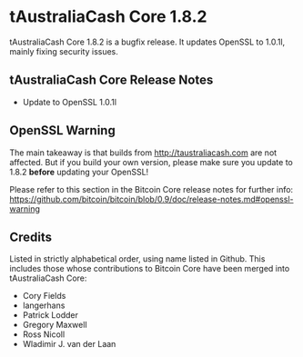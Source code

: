 # tAustraliaCash Core 1.8.2

tAustraliaCash Core 1.8.2 is a bugfix release. It updates OpenSSL to 1.0.1l, mainly fixing security issues.

## tAustraliaCash Core Release Notes

* Update to OpenSSL 1.0.1l


## OpenSSL Warning

The main takeaway is that builds from http://taustraliacash.com are not affected. But if you build your own version,
please make sure you update to 1.8.2 **before** updating your OpenSSL!

Please refer to this section in the Bitcoin Core release notes for further info: https://github.com/bitcoin/bitcoin/blob/0.9/doc/release-notes.md#openssl-warning


## Credits

Listed in strictly alphabetical order, using name listed in Github. This
includes those whose contributions to Bitcoin Core have been merged
into tAustraliaCash Core:

* Cory Fields
* langerhans
* Patrick Lodder
* Gregory Maxwell
* Ross Nicoll
* Wladimir J. van der Laan
